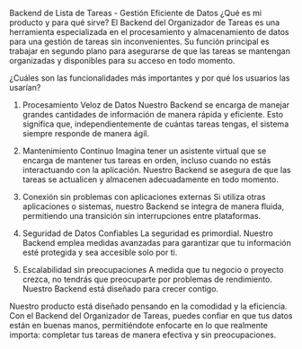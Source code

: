 Backend de Lista de Tareas - Gestión Eficiente de Datos
¿Qué es mi producto y para qué sirve?
El Backend del Organizador de Tareas es una herramienta especializada en el procesamiento y almacenamiento de datos para una gestión de tareas sin inconvenientes. Su función principal es trabajar en segundo plano para asegurarse de que las tareas se mantengan organizadas y disponibles para su acceso en todo momento.

¿Cuáles son las funcionalidades más importantes y por qué los usuarios las usarían?
1. Procesamiento Veloz de Datos
Nuestro Backend se encarga de manejar grandes cantidades de información de manera rápida y eficiente. Esto significa que, independientemente de cuántas tareas tengas, el sistema siempre responde de manera ágil.

2. Mantenimiento Continuo
Imagina tener un asistente virtual que se encarga de mantener tus tareas en orden, incluso cuando no estás interactuando con la aplicación. Nuestro Backend se asegura de que las tareas se actualicen y almacenen adecuadamente en todo momento.

3. Conexión sin problemas con aplicaciones externas
Si utiliza otras aplicaciones o sistemas, nuestro Backend se integra de manera fluida, permitiendo una transición sin interrupciones entre plataformas.

4. Seguridad de Datos Confiables
La seguridad es primordial. Nuestro Backend emplea medidas avanzadas para garantizar que tu información esté protegida y sea accesible solo por ti.

5. Escalabilidad sin preocupaciones
A medida que tu negocio o proyecto crezca, no tendrás que preocuparte por problemas de rendimiento. Nuestro Backend está diseñado para crecer contigo.

Nuestro producto está diseñado pensando en la comodidad y la eficiencia. Con el Backend del Organizador de Tareas, puedes confiar en que tus datos están en buenas manos, permitiéndote enfocarte en lo que realmente importa: completar tus tareas de manera efectiva y sin preocupaciones.